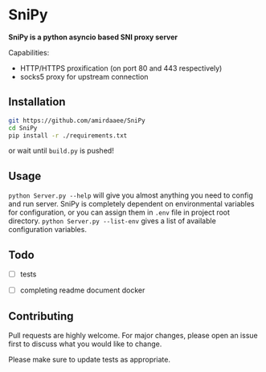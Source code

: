 # SniPy
**SniPy is a python asyncio based SNI proxy server**

Capabilities:
- HTTP/HTTPS proxification (on port 80 and 443 respectively)
- socks5 proxy for upstream connection 


## Installation
```bash
git https://github.com/amirdaaee/SniPy
cd SniPy
pip install -r ./requirements.txt
```
or wait until `build.py` is pushed!

## Usage
`python Server.py --help` will give you almost anything you need to config and run server.
SniPy is completely dependent on environmental variables for configuration, or you can assign them in `.env` file in project root directory.
`python Server.py --list-env` gives a list of available configuration variables.

## Todo
- [ ] tests
- [ ] completing readme document docker



## Contributing
Pull requests are highly welcome. For major changes, please open an issue first to discuss what you would like to change.

Please make sure to update tests as appropriate.